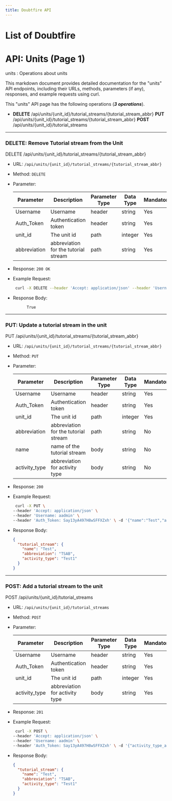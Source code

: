 ```yaml
---
title: Doubtfire API
---
```


# List of Doubtfire

# API: Units (Page 1)

units : Operations about units

This markdown document provides detailed documentation for the "units" API endpoints, including their URLs, methods, parameters (if any), responses, and example requests using curl.

This "units" API page has the following operations (**_3 operations_**).

- **DELETE** /api/units/{unit_id}/tutorial_streams/{tutorial_stream_abbr}
  **PUT** /api/units/{unit_id}/tutorial_streams/{tutorial_stream_abbr}
  **POST** /api/units/{unit_id}/tutorial_streams

---

### DELETE: Remove Tutorial stream from the Unit

DELETE /api/units/{unit_id}/tutorial_streams/{tutorial_stream_abbr}

- URL: `/api/units/{unit_id}/tutorial_streams/{tutorial_stream_abbr}`
- Method: `DELETE`
- Parameter:

  | Parameter    | Description                          | Parameter Type | Data Type | Mandatory |
  | ------------ | ------------------------------------ | -------------- | --------- | --------- |
  | Username     | Username                             | header         | string    | Yes       |
  | Auth_Token   | Authentication token                 | header         | string    | Yes       |
  | unit_id      | The unit id                          | path           | integer   | Yes       |
  | abbreviation | abbreviation for the tutorial stream | path           | string    | Yes       |

- Response: `200 OK`

- Example Request:

  ```bash
   curl -X DELETE --header 'Accept: application/json' --header 'Username: aadmin' --header 'Auth_Token: Say13yA497H8wSFFXZxh' 'http://localhost:3000/api/units/1/tutorial_streams/TS_1'

  ```

- Response Body:
  ```
        True
  ```

---

### PUT: Update a tutorial stream in the unit

PUT /api/units/{unit_id}/tutorial_streams/{tutorial_stream_abbr}

- URL: `/api/units/{unit_id}/tutorial_streams/{tutorial_stream_abbr}`
- Method: `PUT`
- Parameter:

  | Parameter     | Description                          | Parameter Type | Data Type | Mandatory |
  | ------------- | ------------------------------------ | -------------- | --------- | --------- |
  | Username      | Username                             | header         | string    | Yes       |
  | Auth_Token    | Authentication token                 | header         | string    | Yes       |
  | unit_id       | The unit id                          | path           | integer   | Yes       |
  | abbreviation  | abbreviation for the tutorial stream | path           | string    | No        |
  | name          | name of the tutorial stream          | body           | string    | No        |
  | activity_type | abbreviation for activity type       | body           | string    | No        |

- Response: `200`

- Example Request:

  ```bash
   curl -X PUT \
  --header 'Accept: application/json' \
  --header 'Username: aadmin' \
  --header 'Auth_Token: Say13yA497H8wSFFXZxh' \ -d '{"name":"Test","abbreviation":"TSAB","activity_type":"Test1"}' \ 'http://localhost:3000/api/units/1/tutorial_streams/TS1'


  ```

- Response Body:

  ```json
  {
    "tutorial_stream": {
      "name": "Test",
      "abbreviation": "TSAB",
      "activity_type": "Test1"
    }
  }
  ```

---

### POST: Add a tutorial stream to the unit

POST /api/units/{unit_id}/tutorial_streams

- URL: `/api/units/{unit_id}/tutorial_streams`
- Method: `POST`
- Parameter:

  | Parameter     | Description                    | Parameter Type | Data Type | Mandatory |
  | ------------- | ------------------------------ | -------------- | --------- | --------- |
  | Username      | Username                       | header         | string    | Yes       |
  | Auth_Token    | Authentication token           | header         | string    | Yes       |
  | unit_id       | The unit id                    | path           | integer   | Yes       |
  | activity_type | abbreviation for activity type | body           | string    | Yes       |

- Response: `201`

- Example Request:

  ```bash
   curl -X POST \
  --header 'Accept: application/json' \
  --header 'Username: aadmin' \
  --header 'Auth_Token: Say13yA497H8wSFFXZxh' \ -d '{"activity_type_abbr":"Test1"}' \ 'http://localhost:3000/api/units/1/tutorial_streams'


  ```

- Response Body:

  ```json
  {
    "tutorial_stream": {
      "name": "Test",
      "abbreviation": "TSAB",
      "activity_type": "Test1"
    }
  }
  ```

